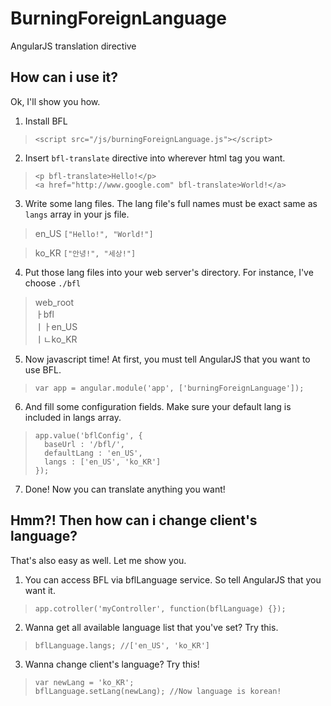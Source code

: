 BurningForeignLanguage
======================

AngularJS translation directive

## How can i use it?

Ok, I'll show you how.

1. Install BFL
  >`<script src="/js/burningForeignLanguage.js"></script>`

2. Insert `bfl-translate` directive into wherever html tag you want.
  >`<p bfl-translate>Hello!</p>`<br>
  >`<a href="http://www.google.com" bfl-translate>World!</a>`

3. Write some lang files. The lang file's full names must be exact same as `langs` array in your js file.
  >en_US
  >`["Hello!", "World!"]`

  >ko_KR
  >`["안녕!", "세상!"]`
  
4. Put those lang files into your web server's directory. For instance, I've choose `./bfl`
  >web_root<br>
  >ㅏbfl<br>
  >ㅣㅏen_US<br>
  >ㅣㄴko_KR

5. Now javascript time! At first, you must tell AngularJS that you want to use BFL.
  >`var app = angular.module('app', ['burningForeignLanguage']);`

6. And fill some configuration fields. Make sure your default lang is included in langs array.
  >`app.value('bflConfig', {`<br>
  >`  baseUrl : '/bfl/',`<br>
  >`  defaultLang : 'en_US',`<br>
  >`  langs : ['en_US', 'ko_KR']`<br>
  >`});`

7. Done! Now you can translate anything you want!

## Hmm?! Then how can i change client's language?

That's also easy as well. Let me show you.

1. You can access BFL via bflLanguage service. So tell AngularJS that you want it.
  >`app.cotroller('myController', function(bflLanguage) {});`

2. Wanna get all available language list that you've set? Try this.
  >`bflLanguage.langs; //['en_US', 'ko_KR']`

3. Wanna change client's language? Try this!
  >`var newLang = 'ko_KR';`<br>
  >`bflLanguage.setLang(newLang); //Now language is korean!`
